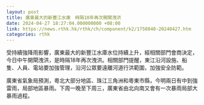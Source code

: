 ```yaml
---
layout: post
title: 廣東最大的新豐江水庫　時隔18年再次開閘洩洪
date: 2024-04-27 18:27:04.000000000 +08:00
link: https://news.rthk.hk/rthk/ch/component/k2/1750840-20240427.htm
categories: rthk
---
```


受持續強降雨影響，廣東最大的新豐江水庫水位持續上升，經相關部門會商決定，今日中午開閘洩洪，是時隔18年再次洩洪。相關部門提醒，東江沿河設施、船隻、人員、電站要加強管理，沿河公眾要遠離河道行洪範圍，加強安全防範。

廣東省氣象局預測，粵北大部分地區、珠江三角洲和粵東市縣，今明兩日有中到強雷雨，局部地區暴雨。下周一晚至下周三，廣東省由北向南又會有一次暴雨局部大暴雨過程。
